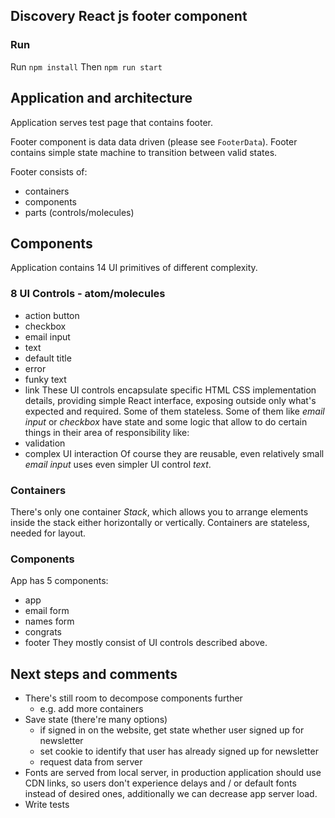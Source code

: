 
## Discovery React js footer component

### Run
Run `npm install`
Then `npm run start`

## Application and architecture

Application serves test page that contains footer.

Footer component is data data driven (please see `FooterData`). Footer contains simple state machine to transition between valid states.

Footer consists of:
- containers
- components
- parts (controls/molecules)

## Components
Application contains 14 UI primitives of different complexity.
### 8 UI Controls - atom/molecules
- action button
- checkbox
- email input
- text
- default title
- error
- funky text
- link
These UI controls encapsulate specific HTML CSS implementation details, providing simple React interface, exposing outside only what's expected and required.
Some of them stateless. Some of them like _email input_ or _checkbox_ have state and some logic that allow to do certain things in their area of responsibility like:
- validation
- complex UI interaction
Of course they are reusable, even relatively small _email input_ uses even simpler UI control _text_.

### Containers
There's only one container _Stack_, which allows you to arrange elements inside the stack either horizontally or vertically. Containers are stateless, needed for layout.

### Components
App has 5 components:
- app
- email form
- names form
- congrats
- footer
They mostly consist of UI controls described above.

## Next steps and comments

- There's still room to decompose components further
	- e.g. add more containers
- Save state (there're many options)
	- if signed in on the website, get state whether user signed up for newsletter
	- set cookie to identify that user has already signed up for newsletter
	- request data from server
- Fonts are served from local server, in production application should use CDN links, so users don't experience delays and / or default fonts instead of desired ones, additionally we can decrease app server load.
- Write tests